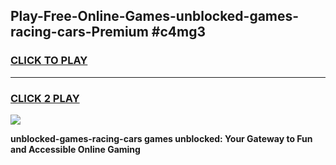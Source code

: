 
## Play-Free-Online-Games-unblocked-games-racing-cars-Premium #c4mg3
<h3>
<a href="https://premium.freeplayer.one?title=unblocked-games-racing-cars&ref=8M">CLICK TO PLAY</a></h3>
<hr>

<h3>
<a href="https://premium.freeplayer.one?title=unblocked-games-racing-cars&ref=8M">CLICK 2 PLAY</a>
  
</h3>

<a href="https://premium.freeplayer.one?title=unblocked-games-racing-cars&ref=8M"><img src="https://clearcache.store/games.png"></a>


**unblocked-games-racing-cars games unblocked: Your Gateway to Fun and Accessible Online Gaming**
